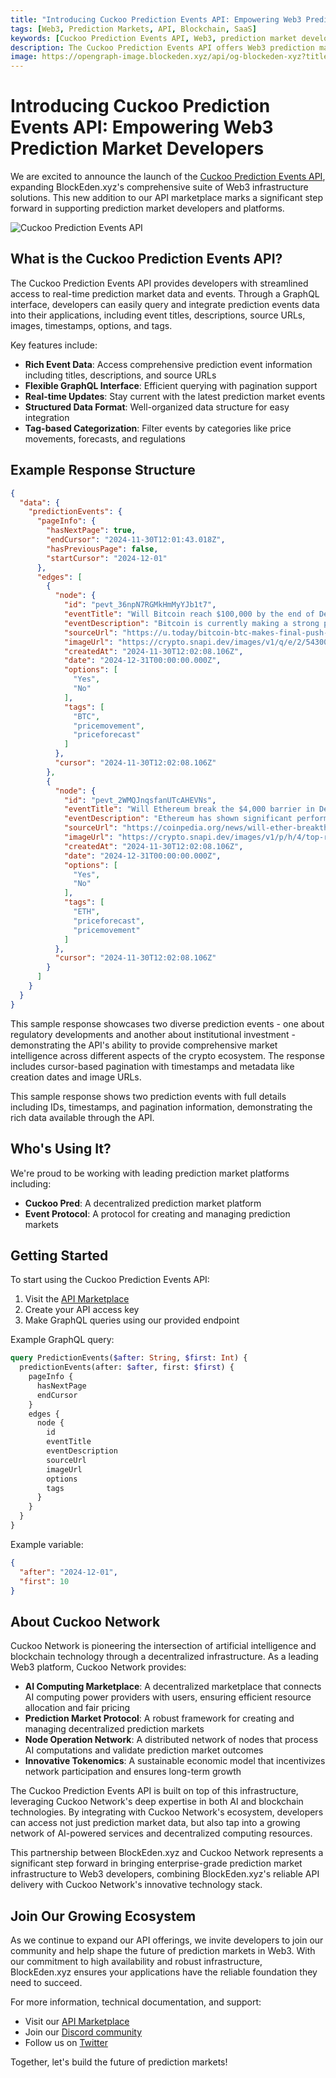 ```yaml
---
title: "Introducing Cuckoo Prediction Events API: Empowering Web3 Prediction Market Developers"
tags: [Web3, Prediction Markets, API, Blockchain, SaaS]
keywords: [Cuckoo Prediction Events API, Web3, prediction market developers, GraphQL, real-time data]
description: The Cuckoo Prediction Events API offers Web3 prediction market developers real-time data access through a flexible GraphQL interface, enhancing market intelligence and integration capabilities.
image: https://opengraph-image.blockeden.xyz/api/og-blockeden-xyz?title=Introducing%20Cuckoo%20Prediction%20Events%20API%3A%20Empowering%20Web3%20Prediction%20Market%20Developers
---
```


# Introducing Cuckoo Prediction Events API: Empowering Web3 Prediction Market Developers

We are excited to announce the launch of the [Cuckoo Prediction Events API](https://blockeden.xyz/api-marketplace/cuckoo-prediction-events), expanding BlockEden.xyz's comprehensive suite of Web3 infrastructure solutions. This new addition to our API marketplace marks a significant step forward in supporting prediction market developers and platforms.

![Cuckoo Prediction Events API](https://opengraph-image.blockeden.xyz/api/og-blockeden-xyz?title=Introducing%20Cuckoo%20Prediction%20Events%20API%3A%20Empowering%20Web3%20Prediction%20Market%20Developers)

## What is the Cuckoo Prediction Events API?

The Cuckoo Prediction Events API provides developers with streamlined access to real-time prediction market data and events. Through a GraphQL interface, developers can easily query and integrate prediction events data into their applications, including event titles, descriptions, source URLs, images, timestamps, options, and tags.

Key features include:
- **Rich Event Data**: Access comprehensive prediction event information including titles, descriptions, and source URLs
- **Flexible GraphQL Interface**: Efficient querying with pagination support
- **Real-time Updates**: Stay current with the latest prediction market events
- **Structured Data Format**: Well-organized data structure for easy integration
- **Tag-based Categorization**: Filter events by categories like price movements, forecasts, and regulations

## Example Response Structure

```json
{
  "data": {
    "predictionEvents": {
      "pageInfo": {
        "hasNextPage": true,
        "endCursor": "2024-11-30T12:01:43.018Z",
        "hasPreviousPage": false,
        "startCursor": "2024-12-01"
      },
      "edges": [
        {
          "node": {
            "id": "pevt_36npN7RGMkHmMyYJb1t7",
            "eventTitle": "Will Bitcoin reach $100,000 by the end of December 2024?",
            "eventDescription": "Bitcoin is currently making a strong push toward the $100,000 mark, with analysts predicting a potential price top above this threshold as global money supply increases. Market sentiment is bullish, but Bitcoin has faced recent consolidation below this key psychological level.",
            "sourceUrl": "https://u.today/bitcoin-btc-makes-final-push-to-100000?utm_source=snapi",
            "imageUrl": "https://crypto.snapi.dev/images/v1/q/e/2/54300-602570.jpg",
            "createdAt": "2024-11-30T12:02:08.106Z",
            "date": "2024-12-31T00:00:00.000Z",
            "options": [
              "Yes",
              "No"
            ],
            "tags": [
              "BTC",
              "pricemovement",
              "priceforecast"
            ]
          },
          "cursor": "2024-11-30T12:02:08.106Z"
        },
        {
          "node": {
            "id": "pevt_2WMQJnqsfanUTcAHEVNs",
            "eventTitle": "Will Ethereum break the $4,000 barrier in December 2024?",
            "eventDescription": "Ethereum has shown significant performance this bull season, with increased inflows into ETH ETFs and rising institutional interest. Analysts are speculating whether ETH will surpass the $4,000 mark as it continues to gain momentum.",
            "sourceUrl": "https://coinpedia.org/news/will-ether-breakthrough-4000-traders-remain-cautious/",
            "imageUrl": "https://crypto.snapi.dev/images/v1/p/h/4/top-reasons-why-ethereum-eth-p-602592.webp",
            "createdAt": "2024-11-30T12:02:08.106Z",
            "date": "2024-12-31T00:00:00.000Z",
            "options": [
              "Yes",
              "No"
            ],
            "tags": [
              "ETH",
              "priceforecast",
              "pricemovement"
            ]
          },
          "cursor": "2024-11-30T12:02:08.106Z"
        }
      ]
    }
  }
}
```

This sample response showcases two diverse prediction events - one about regulatory developments and another about institutional investment - demonstrating the API's ability to provide comprehensive market intelligence across different aspects of the crypto ecosystem. The response includes cursor-based pagination with timestamps and metadata like creation dates and image URLs.

This sample response shows two prediction events with full details including IDs, timestamps, and pagination information, demonstrating the rich data available through the API.

## Who's Using It?

We're proud to be working with leading prediction market platforms including:
- **Cuckoo Pred**: A decentralized prediction market platform
- **Event Protocol**: A protocol for creating and managing prediction markets

## Getting Started

To start using the Cuckoo Prediction Events API:

1. Visit the [API Marketplace](https://blockeden.xyz/api-marketplace/cuckoo-prediction-events)
2. Create your API access key
3. Make GraphQL queries using our provided endpoint

Example GraphQL query:
```graphql
query PredictionEvents($after: String, $first: Int) {
  predictionEvents(after: $after, first: $first) {
    pageInfo {
      hasNextPage
      endCursor
    }
    edges {
      node {
        id
        eventTitle
        eventDescription
        sourceUrl
        imageUrl
        options
        tags
      }
    }
  }
}
```

Example variable:

```json
{
  "after": "2024-12-01",
  "first": 10
}
```

## About Cuckoo Network

Cuckoo Network is pioneering the intersection of artificial intelligence and blockchain technology through a decentralized infrastructure. As a leading Web3 platform, Cuckoo Network provides:

- **AI Computing Marketplace**: A decentralized marketplace that connects AI computing power providers with users, ensuring efficient resource allocation and fair pricing
- **Prediction Market Protocol**: A robust framework for creating and managing decentralized prediction markets
- **Node Operation Network**: A distributed network of nodes that process AI computations and validate prediction market outcomes
- **Innovative Tokenomics**: A sustainable economic model that incentivizes network participation and ensures long-term growth

The Cuckoo Prediction Events API is built on top of this infrastructure, leveraging Cuckoo Network's deep expertise in both AI and blockchain technologies. By integrating with Cuckoo Network's ecosystem, developers can access not just prediction market data, but also tap into a growing network of AI-powered services and decentralized computing resources.

This partnership between BlockEden.xyz and Cuckoo Network represents a significant step forward in bringing enterprise-grade prediction market infrastructure to Web3 developers, combining BlockEden.xyz's reliable API delivery with Cuckoo Network's innovative technology stack.

## Join Our Growing Ecosystem

As we continue to expand our API offerings, we invite developers to join our community and help shape the future of prediction markets in Web3. With our commitment to high availability and robust infrastructure, BlockEden.xyz ensures your applications have the reliable foundation they need to succeed.

For more information, technical documentation, and support:
- Visit our [API Marketplace](https://blockeden.xyz/api-marketplace/cuckoo-prediction-events)
- Join our [Discord community](https://discord.gg/4Yfvs2HWey)
- Follow us on [Twitter](https://twitter.com/BlockEdenHQ)

Together, let's build the future of prediction markets!

